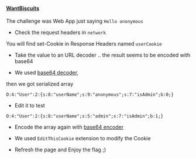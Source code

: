 #### [WantBiscuits](http://35.197.254.240/wantbiscuits/)

The challenge was Web App just saying `Hello anonymous`

- Check the request headers in `network`

 You will find set-Cookie in Response Headers named `userCookie`

- Take the value to an URL decoder .. the result seems to be encoded with base64

- We used [base64 decoder](https://www.base64decode.org/),

then we got serialized array

``` O:4:"User":2:{s:8:"userName";s:9:"anonymous";s:7:"isAdmin";b:0;} ```

- Edit it to test

``` O:4:"User":2:{s:8:"userName";s:5:"admin";s:7:"isAdmin";b:1;} ```

- Encode the array again with [base64 encoder]()

- We used `EditThisCookie` extension to modify the Cookie

- Refresh the page and Enjoy the flag ;)
